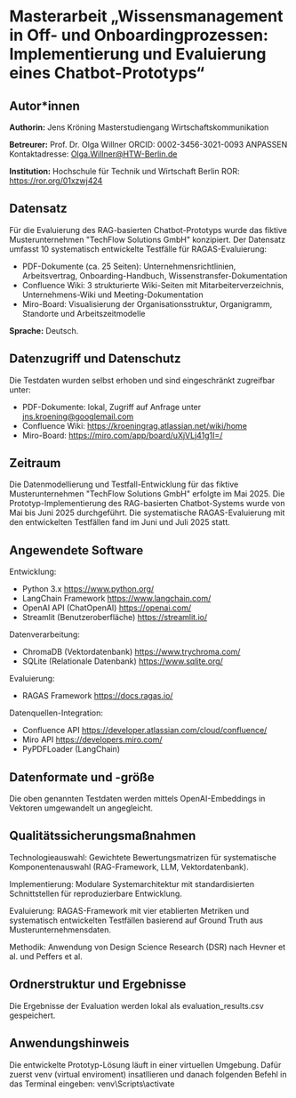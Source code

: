 # Masterarbeit „Wissensmanagement in Off- und Onboardingprozessen: Implementierung und Evaluierung eines Chatbot-Prototyps“ 

## Autor*innen

**Authorin:**
Jens Kröning
Masterstudiengang Wirtschaftskommunikation

**Betreurer:**
Prof. Dr. Olga Willner
ORCID: 0002-3456-3021-0093 ANPASSEN
Kontaktadresse: Olga.Willner@HTW-Berlin.de

**Institution:**
Hochschule für Technik und Wirtschaft Berlin
ROR: <https://ror.org/01xzwj424>

## Datensatz

Für die Evaluierung des RAG-basierten Chatbot-Prototyps wurde das fiktive Musterunternehmen "TechFlow Solutions GmbH" konzipiert. Der Datensatz umfasst 10 systematisch entwickelte Testfälle für RAGAS-Evaluierung:

* PDF-Dokumente (ca. 25 Seiten): Unternehmensrichtlinien, Arbeitsvertrag, Onboarding-Handbuch, Wissenstransfer-Dokumentation
* Confluence Wiki: 3 strukturierte Wiki-Seiten mit Mitarbeiterverzeichnis, Unternehmens-Wiki und Meeting-Dokumentation
* Miro-Board: Visualisierung der Organisationsstruktur, Organigramm, Standorte und Arbeitszeitmodelle


**Sprache:** Deutsch.

## Datenzugriff und Datenschutz

Die Testdaten wurden selbst erhoben und sind eingeschränkt zugreifbar unter: 

* PDF-Dokumente: lokal, Zugriff auf Anfrage unter jns.kroening@googlemail.com
* Confluence Wiki: https://kroeningrag.atlassian.net/wiki/home
* Miro-Board: https://miro.com/app/board/uXjVLj41g1I=/

## Zeitraum

Die Datenmodellierung und Testfall-Entwicklung für das fiktive Musterunternehmen "TechFlow Solutions GmbH" erfolgte im Mai 2025. Die Prototyp-Implementierung des RAG-basierten Chatbot-Systems wurde von Mai bis Juni 2025 durchgeführt. Die systematische RAGAS-Evaluierung mit den entwickelten Testfällen fand im Juni und Juli 2025 statt.

## Angewendete Software

Entwicklung:
* Python 3.x https://www.python.org/
* LangChain Framework https://www.langchain.com/
* OpenAI API (ChatOpenAI) https://openai.com/
* Streamlit (Benutzeroberfläche) https://streamlit.io/

Datenverarbeitung:
* ChromaDB (Vektordatenbank) https://www.trychroma.com/
* SQLite (Relationale Datenbank) https://www.sqlite.org/

Evaluierung:
* RAGAS Framework https://docs.ragas.io/

Datenquellen-Integration:
* Confluence API https://developer.atlassian.com/cloud/confluence/
* Miro API https://developers.miro.com/
* PyPDFLoader (LangChain)

## Datenformate und -größe

Die oben genannten Testdaten werden mittels OpenAI-Embeddings in Vektoren umgewandelt un angegleicht.


## Qualitätssicherungsmaßnahmen

Technologieauswahl: Gewichtete Bewertungsmatrizen für systematische Komponentenauswahl (RAG-Framework, LLM, Vektordatenbank).

Implementierung: Modulare Systemarchitektur mit standardisierten Schnittstellen für reproduzierbare Entwicklung.

Evaluierung: RAGAS-Framework mit vier etablierten Metriken und systematisch entwickelten Testfällen basierend auf Ground Truth aus Musterunternehmensdaten.

Methodik: Anwendung von Design Science Research (DSR) nach Hevner et al. und Peffers et al.


## Ordnerstruktur und Ergebnisse

Die Ergebnisse der Evaluation werden lokal als evaluation_results.csv gespeichert. 

## Anwendungshinweis

Die entwickelte Prototyp-Lösung läuft in einer virtuellen Umgebung. Dafür zuerst venv (virtual enviroment) insatllieren und danach folgenden Befehl in das Terminal eingeben: venv\Scripts\activate

